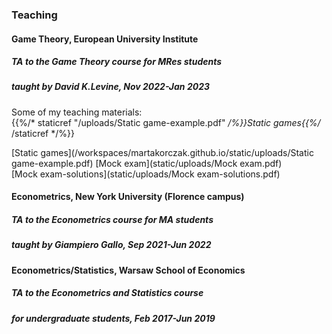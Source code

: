 
### Teaching


#### **Game Theory**, European University Institute  
##### TA to the Game Theory course for MRes students 
##### taught by David K.Levine, Nov 2022-Jan 2023  
Some of my teaching materials:  
    {{%/* staticref "/uploads/Static game-example.pdf" */%}}Static games{{%/* /staticref */%}}

[Static games](/workspaces/martakorczak.github.io/static/uploads/Static game-example.pdf) 
[Mock exam](static/uploads/Mock exam.pdf)  
[Mock exam-solutions](static/uploads/Mock exam-solutions.pdf)  

#### **Econometrics**, New York University (Florence campus)  
##### TA to the Econometrics course for MA students 
##### taught by Giampiero Gallo, Sep 2021-Jun 2022

#### **Econometrics/Statistics**, Warsaw School of Economics  
##### TA to the Econometrics and Statistics course 
##### for undergraduate students, Feb 2017-Jun 2019
